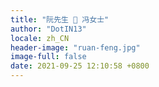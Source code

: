 ```yaml
---
title: "阮先生 💖 冯女士"
author: "DotIN13"
locale: zh_CN
header-image: "ruan-feng.jpg"
image-full: false
date: 2021-09-25 12:10:58 +0800
---
```

